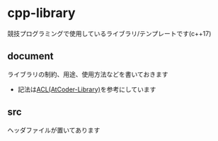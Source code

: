 # cpp-library
競技プログラミングで使用しているライブラリ/テンプレートです(c++17)

## document
ライブラリの制約、用途、使用方法などを書いておきます
- 記法は[ACL(AtCoder-Library)](https://github.com/atcoder/ac-library/tree/master)を参考にしています

## src
ヘッダファイルが置いてあります